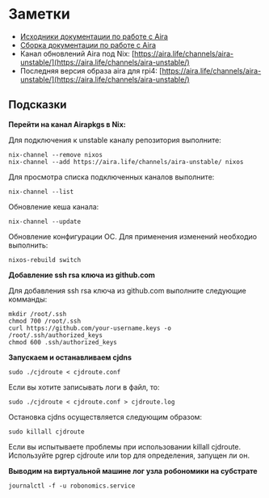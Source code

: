 # Заметки
* [Исходники документации по работе с Aira](https://github.com/airalab/aira/tree/master/docs)
* [Сборка документации по работе с Aira](https://aira.readthedocs.io/en/latest/getting_started.html)
* Канал обновлений Aira под Nix: [https://aira.life/channels/aira-unstable/](https://aira.life/channels/aira-unstable/)
* Последняя версия образа aira для rpi4: [https://aira.life/channels/aira-unstable/](https://aira.life/channels/aira-unstable/)

## Подсказки

**Перейти на канал Airapkgs в Nix:**

Для подключения к unstable каналу репозитория выполните:

    nix-channel --remove nixos
    nix-channel --add https://aira.life/channels/aira-unstable/ nixos

Для просмотра списка подключенных каналов выполните:

    nix-channel --list

Обновление кеша канала:

    nix-channel --update

Обновление конфигурации ОС. Для применения изменений необходио выполнить:

    nixos-rebuild switch

**Добавление ssh rsa ключа из github.com**

Для добавления ssh rsa ключа из github.com выполните следующие комманды:

	mkdir /root/.ssh
	chmod 700 /root/.ssh
	curl https://github.com/your-username.keys -o  /root/.ssh/authorized_keys
	chmod 600 .ssh/authorized_keys

**Запускаем и останавливаем cjdns**

	sudo ./cjdroute < cjdroute.conf

Если вы хотите записывать логи в файл, то:

	sudo ./cjdroute < cjdroute.conf > cjdroute.log

Остановка cjdns осуществляется следующим образом:

	sudo killall cjdroute

Если вы испытываете проблемы при использовании killall cjdroute. Используйте pgrep cjdroute или top для определения, запущен ли он.

**Выводим на виртуальной машине лог узла робономики на субстрате**

	journalctl -f -u robonomics.service 


